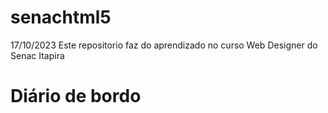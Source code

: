 # senachtml5

17/10/2023 Este repositorio faz do aprendizado no curso Web Designer do Senac Itapira

# Diário de bordo 

